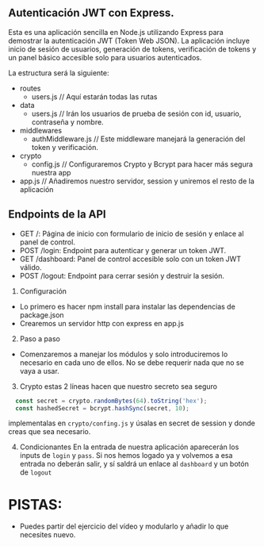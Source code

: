 ## Autenticación JWT con Express. 

Esta es una aplicación sencilla en Node.js utilizando Express para demostrar la autenticación JWT (Token Web JSON). La aplicación incluye inicio de sesión de usuarios, generación de tokens, verificación de tokens y un panel básico accesible solo para usuarios autenticados.

La estructura será la siguiente:
- routes 
  - users.js // Aquí estarán todas las rutas
- data
  - users.js // Irán los usuarios de prueba de sesión con id, usuario, contraseña y nombre.
- middlewares
  - authMiddleware.js // Este middleware manejará la generación del token y verificación.
- crypto
  - config.js // Configuraremos Crypto y Bcrypt para hacer más segura nuestra app
- app.js // Añadiremos nuestro servidor, session y uniremos el resto de la aplicación

## Endpoints de la API
- GET /: Página de inicio con formulario de inicio de sesión y enlace al panel de control.
- POST /login: Endpoint para autenticar y generar un token JWT.
- GET /dashboard: Panel de control accesible solo con un token JWT válido.
- POST /logout: Endpoint para cerrar sesión y destruir la sesión.

1. Configuración
- Lo primero es hacer npm install para instalar las dependencias de package.json
- Crearemos un servidor http con express en app.js

2. Paso a paso 
- Comenzaremos a manejar los módulos y solo introduciremos lo necesario en cada uno de ellos. No se debe requerir nada que no se vaya a usar.

3. Crypto
estas 2 líneas hacen que nuestro secreto sea seguro
``` javascript
  const secret = crypto.randomBytes(64).toString('hex');
  const hashedSecret = bcrypt.hashSync(secret, 10);
```
implementalas en `crypto/confing.js` y úsalas en secret de session y donde creas que sea necesario. 

4. Condicionantes
En la entrada de nuestra aplicación aparecerán los inputs de `login` y `pass`. Si nos hemos logado ya y volvemos a esa entrada no deberán salir, y sí saldrá un enlace al `dashboard` y un botón de `logout`

# PISTAS:
- Puedes partir del ejercicio del vídeo y modularlo y añadir lo que necesites nuevo.